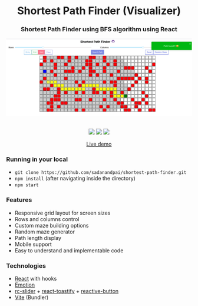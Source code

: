 <div align="center">
<h1>Shortest Path Finder (Visualizer)</h1>

### Shortest Path Finder using BFS algorithm using React

<a href="https://sadanandpai.github.io/single-page-resume-builder/dist/"><img src="cover/cover.png" alt="cover"/></a>&nbsp;&nbsp;&nbsp;&nbsp;&nbsp;&nbsp;&nbsp;&nbsp;&nbsp;&nbsp;

[![](https://img.shields.io/github/stars/sadanandpai/shortest-path-finder?style=for-the-badge)](#stars)
[![](https://img.shields.io/github/forks/sadanandpai/shortest-path-finder?style=for-the-badge)](#forks)
![](https://visitor-badge.glitch.me/badge?page_id=shortest-path-finder)

<a href="https://sadanandpai.github.io/shortest-path-finder/dist/">Live demo</a>

</div>

### Running in your local

- `git clone https://github.com/sadanandpai/shortest-path-finder.git`
- `npm install` (after navigating inside the directory)
- `npm start`

### Features

- Responsive grid layout for screen sizes
- Rows and columns control
- Custom maze building options
- Random maze generator
- Path length display
- Mobile support
- Easy to understand and implementable code

### Technologies

- [React](https://reactjs.org/) with hooks
- [Emotion](https://emotion.sh/)
- [rc-slider](https://slider-react-component.vercel.app/) + [react-toastify](https://fkhadra.github.io/react-toastify) + [reactive-button](https://www.arifszn.com/reactive-button/)
- [Vite](https://vitejs.dev/) (Bundler)
